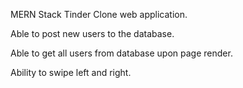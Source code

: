 MERN Stack Tinder Clone web application.

Able to post new users to the database.

Able to get all users from database upon page render.

Ability to swipe left and right.

